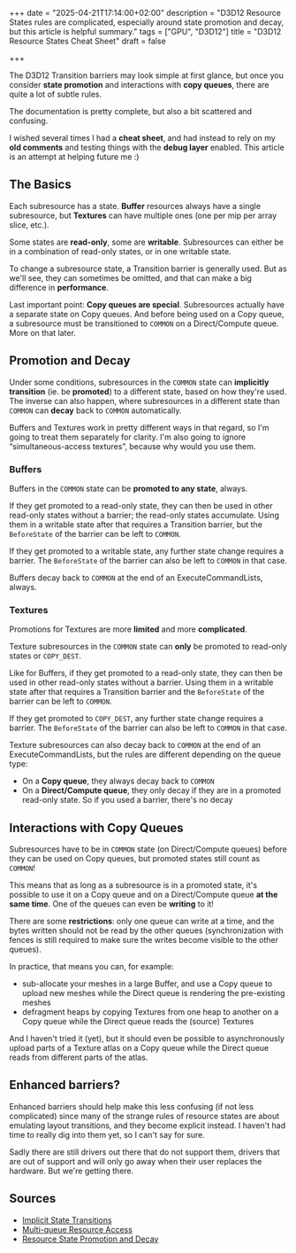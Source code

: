 +++
date = "2025-04-21T17:14:00+02:00"
description = "D3D12 Resource States rules are complicated, especially around state promotion and decay, but this article is helpful summary."
tags = ["GPU", "D3D12"]
title = "D3D12 Resource States Cheat Sheet"
draft = false

+++

The D3D12 Transition barriers may look simple at first glance, but once you consider **state promotion** and interactions with **copy queues**, there are quite a lot of subtle rules. 

The documentation is pretty complete, but also a bit scattered and confusing. 

I wished several times I had a **cheat sheet**, and had instead to rely on my **old comments** and testing things with the **debug layer** enabled. This article is an attempt at helping future me :) 

<!--more-->

## The Basics 

Each subresource has a state. **Buffer** resources always have a single subresource, but **Textures** can have multiple ones (one per mip per array slice, etc.).

Some states are **read-only**, some are **writable**. Subresources can either be in a combination of read-only states, or in one writable state. 

To change a subresource state, a Transition barrier is generally used. But as we'll see, they can sometimes be omitted, and that can make a big difference in **performance**. 

Last important point: **Copy queues are special**. Subresources actually have a separate state on Copy queues. And before being used on a Copy queue, a subresource must be transitioned to `COMMON` on a Direct/Compute queue. More on that later. 

## Promotion and Decay 

Under some conditions, subresources in the `COMMON` state can **implicitly transition** (ie. be **promoted**) to a different state, based on how they're used. The inverse can also happen, where subresources in a different state than `COMMON` can **decay** back to `COMMON` automatically. 

Buffers and Textures work in pretty different ways in that regard, so I'm going to treat them separately for clarity. I'm also going to ignore “simultaneous-access textures”, because why would you use them.

### Buffers

Buffers in the `COMMON` state can be **promoted to any state**, always. 

If they get promoted to a read-only state, they can then be used in other read-only states without a barrier; the read-only states accumulate. Using them in a writable state after that requires a Transition barrier, but the `BeforeState` of the barrier can be left to `COMMON`. 

If they get promoted to a writable state, any further state change requires a barrier. The `BeforeState` of the barrier can also be left to `COMMON` in that case.

Buffers decay back to `COMMON` at the end of an ExecuteCommandLists, always.

### Textures

Promotions for Textures are more **limited** and more **complicated**.

Texture subresources in the `COMMON` state can **only** be promoted to read-only states or `COPY_DEST`. 

Like for Buffers, if they get promoted to a read-only state, they can then be used in other read-only states without a barrier. Using them in a writable state after that requires a Transition barrier and the `BeforeState` of the barrier can be left to `COMMON`. 

If they get promoted to `COPY_DEST`, any further state change requires a barrier. The `BeforeState` of the barrier can also be left to `COMMON` in that case.

Texture subresources can also decay back to `COMMON` at the end of an ExecuteCommandLists, but the rules are different depending on the queue type:

 - On a **Copy queue**, they always decay back to `COMMON`
 - On a **Direct/Compute queue**, they only decay if they are in a promoted read-only state. So if you used a barrier, there's no decay 

## Interactions with Copy Queues

Subresources have to be in `COMMON` state (on Direct/Compute queues) before they can be used on Copy queues, but promoted states still count as `COMMON`! 

This means that as long as a subresource is in a promoted state, it's possible to use it on a Copy queue and on a Direct/Compute queue **at the same time**. One of the queues can even be **writing** to it! 

There are some **restrictions**: only one queue can write at a time, and the bytes written should not be read by the other queues (synchronization with fences is still required to make sure the writes become visible to the other queues). 

In practice, that means you can, for example:
 - sub-allocate your meshes in a large Buffer, and use a Copy queue to upload new meshes while the Direct queue is rendering the pre-existing meshes
 - defragment heaps by copying Textures from one heap to another on a Copy queue while the Direct queue reads the (source) Textures

And I haven't tried it (yet), but it should even be possible to asynchronously upload parts of a Texture atlas on a Copy queue while the Direct queue reads from different parts of the atlas. 

## Enhanced barriers? 

Enhanced barriers should help make this less confusing (if not less complicated) since many of the strange rules of resource states are about emulating layout transitions, and they become explicit instead. I haven't had time to really dig into them yet, so I can't say for sure. 

Sadly there are still drivers out there that do not support them, drivers that are out of support and will only go away when their user replaces the hardware. But we're getting there.

## Sources

- [Implicit State Transitions](https://learn.microsoft.com/en-us/windows/win32/direct3d12/using-resource-barriers-to-synchronize-resource-states-in-direct3d-12#implicit-state-transitions)
- [Multi-queue Resource Access](https://learn.microsoft.com/en-us/windows/win32/direct3d12/user-mode-heap-synchronization#multi-queue-resource-access)
- [Resource State Promotion and Decay](https://microsoft.github.io/DirectX-Specs/d3d/D3D12EnhancedBarriers.html#resource-state-promotion-and-decay)



